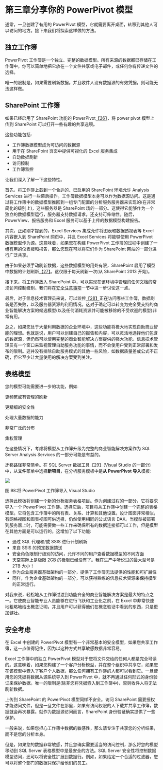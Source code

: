 # 第三章分享你的 PowerPivot 模型

通常，一旦创建了有用的 PowerPivot 模型，它就需要离开桌面，转移到其他人可以访问的地方。接下来我们将探索这样做的方法。

## 独立工作簿

PowerPivot 工作簿是一个独立、完整的数据模型。所有来源的数据都已存储在工作簿中。你可以简单地把它放在一个文件共享或电子邮件，或任何你有传递文件的选择。

唯一的限制是，如果需要刷新数据，并且收件人没有数据源的有效凭据，则可能无法这样做。

## SharePoint 工作簿

如果已经启用了 SharePoint 功能的 PowerPivot[【26】](6.html#_ftn26)，将 power pivot 模型上传到 SharePoint 可以打开一些有趣的共享选项。

这些功能包括:

*   工作簿数据模型成为可访问的数据源
*   用于在 SharePoint 页面中提供可视化的 Excel 服务集成
*   自动数据刷新
*   访问控制
*   工作簿监控

让我们深入了解一下这些特性。

首先，将工作簿上载到一个合适的、已启用的 SharePoint 环境允许 Analysis Services 进行一些幕后操作。工作簿数据模型本身可以作为数据源访问。这是通过将工作簿中的数据模型推回到一组专门配置的分析服务服务器来实现的(在非常简化的级别上)，这些服务器是 SharePoint 场的一部分。这使得它能够作为一个独立的数据模型运行，服务器支持数据请求，还支持可伸缩性。随后，PowerView、报告服务和 Excel 服务可以基于上传的数据模型构建报告。

其次，正如刚才提到的，Excel Services 集成允许将图表和数据透视表等 Excel 内容嵌入到 SharePoint 网页中，并且 Excel Services 将能够使用 PowerPivot 数据模型作为源。这意味着，如果您在构建 PowerPivot 工作簿的过程中创建了一组有用的仪表板和报告，那么您现在可以将它们作为 SharePoint 网站的一部分进行广泛共享。

由于如果必须手动刷新数据，这些数据模型的用处有限，SharePoint 启用了模型中数据的计划刷新[【27】](6.html#_ftn27)。这仅限于每天刷新一次(从 SharePoint 2013 开始)。

接下来，将工作簿放入 SharePoint 中，可以实现在该环境中管理的任何文档的常规访问控制级别。我们将在[安全注意事项](#_Security_considerations)一节中进一步讨论这一点。

最后，对于信息技术管理员来说，可以监控[【28】](6.html#_ftn28)正在访问哪些工作簿，数据刷新是否失败，以及服务器资源的利用情况。这对于确定可以转变为完全受支持的商业智能解决方案的候选模型(以及任何消耗资源并可能被移除的不受欢迎的模型)非常有用。

总之，如果您处于大量利用数据的企业环境中，这些功能将极大地实现自助商业智能的理想。也就是说，用户可以创建自己的报告和内容，可以灵活地选择他们包含的数据源，但仍然可以使用完整的商业智能解决方案提供的强大功能。信息技术管理员有一个窗口来监视管理自助服务功能的事情，而不会使用户受到正常部署和发布的限制。这并没有排除自助服务模式的其他一些风险，如数据质量差或公式不正确，但它至少让大量使用的解决方案受到关注。

## 表格模型

您的模型可能需要进一步的功能，例如:

更频繁或有管理的刷新

更精细的安全性

处理大量数据的能力

非常广泛的分布

集权管理

在这些情况下，考虑将模型从工作簿升级为完整的商业智能解决方案作为 SQL Server Analysis Services 的一部分可能是有益的。

迁移路径非常简单。在 SQL Server 数据工具[【29】](6.html#_ftn29)(Visual Studio 的一部分)中，从**文件**菜单中选择**新项目**，在分析服务模板中是**从 PowerPivot 导入**模板:

![](../Images/image099.jpg)

图 98:将 PowerPivot 工作簿导入 Visual Studio

选择此模板将创建一个新的分析服务表格项目。作为创建过程的一部分，它将要求导入一个 PowerPivot 工作簿。选择它后，项目将从工作簿中创建一个完整的表格模型。它将包含工作簿中的所有表、关系、计算和其他设置。设计图面非常相似，有网格视图和图表视图可供选择，仍然使用相同的公式语言 DAX。当模型被部署到服务器上时，可能需要做一些工作来确保所有的数据连接都可以工作，但是模型在其他方面是可以运行的。这增加了以下功能:

*   通过 SQL 代理和/或 SSIS 进行计划刷新
*   来自 SSIS 的预定数据馈送
*   安全角色限制行级别的访问，允许不同的用户查看数据模型的不同方面
*   天空实际上是极限 2GB 的极限已经没有了。我在生产中听说过的最大型号是 2TB 大小！
*   作为企业服务器基础架构的一部分，提供了工作簿无法提供的性能和可扩展性
*   同样，作为企业基础架构的一部分，可以获得熟练的信息技术资源来保持模型的正常运行。

对我来说，轻松地从工作簿过渡到功能齐全的商业智能解决方案是最大的特点之一。它使商业智能专业人员能够在进行飞跃和工业化之前，在 Excel 中非常快速地粗略地给出概念证明，并且用户可以获得他们在概念验证中看到的东西，只是更加健壮。

## 安全考虑

在 Excel 中创建的 PowerPivot 模型有一个非常基本的安全模型，如果您共享工作簿，这一点值得记住，因为以这种方式共享敏感数据非常容易。

Excel 工作簿中的独立 PowerPivot 模型对于您将文件交给的任何人都是完全可读的。这意味着，如果您构建了一个客户分析模型，并在整个组织中共享它，如果您在该模型中嵌入了客户个人数据，那么任何拥有工作簿的人都可以看到它。一旦使用您的凭据将数据从源系统导入到 PowerPivot 中，就不再通过任何形式的身份验证来保护数据。唯一的限制是(除非您将凭据嵌入到工作簿中)，否则收件人将无法刷新数据。

上传到 SharePoint 的 PowerPivot 模型同样不安全。访问 SharePoint 需要授权才能访问文件，但是一旦文件在那里，如果有访问权限的人下载并共享工作簿，数据就会再次暴露。就作为数据源访问而言，SharePoint 身份验证确实提供了一些保护。

一般来说，如果您担心工作簿中数据的敏感性，那么请专注于共享您的分析结果，而不是您的分析本身。

但是，如果您的数据非常敏感，并且您确实需要适当的访问控制，那么将您的模型移动到 SQL Server 表格模型中是最安全的方法。SQL Server 安全性将控制数据模型访问，还可以将安全性扩展到数据行。例如，如果给定一个合适的过滤器，您可以将整个部门的数据只保护给他们的员工。